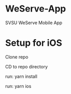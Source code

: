 # WeServe-App
SVSU WeServe Mobile App

# Setup for iOS
Clone repo

CD to repo directory

run: yarn install

run: yarn ios